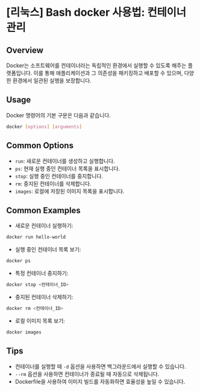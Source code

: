 # [리눅스] Bash docker 사용법: 컨테이너 관리

## Overview
Docker는 소프트웨어를 컨테이너라는 독립적인 환경에서 실행할 수 있도록 해주는 플랫폼입니다. 이를 통해 애플리케이션과 그 의존성을 패키징하고 배포할 수 있으며, 다양한 환경에서 일관된 실행을 보장합니다.

## Usage
Docker 명령어의 기본 구문은 다음과 같습니다.

```bash
docker [options] [arguments]
```

## Common Options
- `run`: 새로운 컨테이너를 생성하고 실행합니다.
- `ps`: 현재 실행 중인 컨테이너 목록을 표시합니다.
- `stop`: 실행 중인 컨테이너를 중지합니다.
- `rm`: 중지된 컨테이너를 삭제합니다.
- `images`: 로컬에 저장된 이미지 목록을 표시합니다.

## Common Examples
- 새로운 컨테이너 실행하기:
```bash
docker run hello-world
```

- 실행 중인 컨테이너 목록 보기:
```bash
docker ps
```

- 특정 컨테이너 중지하기:
```bash
docker stop <컨테이너_ID>
```

- 중지된 컨테이너 삭제하기:
```bash
docker rm <컨테이너_ID>
```

- 로컬 이미지 목록 보기:
```bash
docker images
```

## Tips
- 컨테이너를 실행할 때 `-d` 옵션을 사용하면 백그라운드에서 실행할 수 있습니다.
- `--rm` 옵션을 사용하면 컨테이너가 종료될 때 자동으로 삭제됩니다.
- Dockerfile을 사용하여 이미지 빌드를 자동화하면 효율성을 높일 수 있습니다.